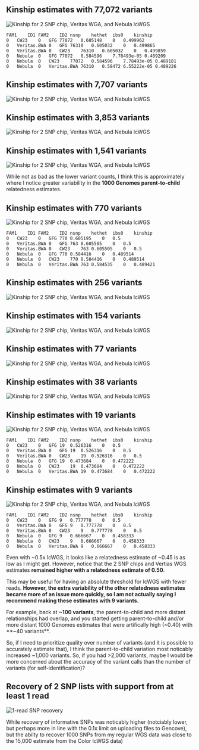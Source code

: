## Kinship estimates with 77,072 variants
![Kinship for 2 SNP chip, Veritas WGA, and Nebula lcWGS](plink_kinship_2-SNP-chip_plus_2-SNP-chip_plus_Veritas_plus_Nebula.png "Kinship estimates with 77,072 variants")

```
FAM1	ID1	FAM2	ID2	nsnp	hethet	ibs0	kinship
0	CW23	0	GFG	77072	0.605148	0	0.499962
0	Veritas.BWA	0	GFG	76310	0.605032	0	0.499865
0	Veritas.BWA	0	CW23	76310	0.605032	0	0.499859
0	Nebula	0	GFG	77072	0.584596	7.78493e-05	0.489209
0	Nebula	0	CW23	77072	0.584596	7.78493e-05	0.489181
0	Nebula	0	Veritas.BWA	76310	0.58472	6.55222e-05	0.489226
```

## Kinship estimates with 7,707 variants
![Kinship for 2 SNP chip, Veritas WGA, and Nebula lcWGS](plink_kinship_2-SNP-chip_plus_2-SNP-chip_plus_Veritas_plus_Nebula_down10.png "Kinship estimates with 7,707 variants")


## Kinship estimates with 3,853 variants
![Kinship for 2 SNP chip, Veritas WGA, and Nebula lcWGS](plink_kinship_2-SNP-chip_plus_2-SNP-chip_plus_Veritas_plus_Nebula_down20.png "Kinship estimates with 3,853 variants")


## Kinship estimates with 1,541 variants
![Kinship for 2 SNP chip, Veritas WGA, and Nebula lcWGS](plink_kinship_2-SNP-chip_plus_2-SNP-chip_plus_Veritas_plus_Nebula_down50.png "Kinship estimates with 1,541 variants")

While not as bad as the lower variant counts, I think this is approximately where I notice greater variability in the **1000 Genomes parent-to-child** relatedness estimates.

## Kinship estimates with 770 variants
![Kinship for 2 SNP chip, Veritas WGA, and Nebula lcWGS](plink_kinship_2-SNP-chip_plus_2-SNP-chip_plus_Veritas_plus_Nebula_down100.png "Kinship estimates with 770 variants")

```
FAM1	ID1	FAM2	ID2	nsnp	hethet	ibs0	kinship
0	CW23	0	GFG	770	0.605195	0	0.5
0	Veritas.BWA	0	GFG	763	0.605505	0	0.5
0	Veritas.BWA	0	CW23	763	0.605505	0	0.5
0	Nebula	0	GFG	770	0.584416	0	0.489514
0	Nebula	0	CW23	770	0.584416	0	0.489514
0	Nebula	0	Veritas.BWA	763	0.584535	0	0.489421
```

## Kinship estimates with 256 variants
![Kinship for 2 SNP chip, Veritas WGA, and Nebula lcWGS](plink_kinship_2-SNP-chip_plus_2-SNP-chip_plus_Veritas_plus_Nebula_down300.png "Kinship estimates with 256 variants")


## Kinship estimates with 154 variants
![Kinship for 2 SNP chip, Veritas WGA, and Nebula lcWGS](plink_kinship_2-SNP-chip_plus_2-SNP-chip_plus_Veritas_plus_Nebula_down500.png "Kinship estimates with 154 variants")


## Kinship estimates with 77 variants
![Kinship for 2 SNP chip, Veritas WGA, and Nebula lcWGS](plink_kinship_2-SNP-chip_plus_2-SNP-chip_plus_Veritas_plus_Nebula_down1000.png "Kinship estimates with 77 variants")


## Kinship estimates with 38 variants
![Kinship for 2 SNP chip, Veritas WGA, and Nebula lcWGS](plink_kinship_2-SNP-chip_plus_2-SNP-chip_plus_Veritas_plus_Nebula_down2000.png "Kinship estimates with 38 variants")


## Kinship estimates with 19 variants
![Kinship for 2 SNP chip, Veritas WGA, and Nebula lcWGS](plink_kinship_2-SNP-chip_plus_2-SNP-chip_plus_Veritas_plus_Nebula_down4000.png "Kinship estimates with 19 variants")

```
FAM1	ID1	FAM2	ID2	nsnp	hethet	ibs0	kinship
0	CW23	0	GFG	19	0.526316	0	0.5
0	Veritas.BWA	0	GFG	19	0.526316	0	0.5
0	Veritas.BWA	0	CW23	19	0.526316	0	0.5
0	Nebula	0	GFG	19	0.473684	0	0.472222
0	Nebula	0	CW23	19	0.473684	0	0.472222
0	Nebula	0	Veritas.BWA	19	0.473684	0	0.472222
```

## Kinship estimates with 9 variants
![Kinship for 2 SNP chip, Veritas WGA, and Nebula lcWGS](plink_kinship_2-SNP-chip_plus_2-SNP-chip_plus_Veritas_plus_Nebula_down8000.png "Kinship estimates with 9 variants")

```
FAM1	ID1	FAM2	ID2	nsnp	hethet	ibs0	kinship
0	CW23	0	GFG	9	0.777778	0	0.5
0	Veritas.BWA	0	GFG	9	0.777778	0	0.5
0	Veritas.BWA	0	CW23	9	0.777778	0	0.5
0	Nebula	0	GFG	9	0.666667	0	0.458333
0	Nebula	0	CW23	9	0.666667	0	0.458333
0	Nebula	0	Veritas.BWA	9	0.666667	0	0.458333
```

Even with ~0.5x lcWGS, it looks like a relatedness estimate of ~0.45 is as low as I might get.  However, notice that the 2 SNP chips and Vertias WGS estimates **remained higher with a relatedness estimate of 0.50**.

This may be useful for having an absolute threshold for lcWGS with fewer reads.  **However, the extra variability of the other relatedness estimates became more of an issue more quickly, so I am not actually saying I recommend making these estimates with 9 variants.**

For example, back at **~100 variants**, the parent-to-child and more distant relationships had overlap, and you started getting parent-to-child and/or more distant 1000 Genomes estimates that were artifically high (~0.40) with **~40 variants**.

So, if I need to prioritize quality over number of variants (and it is possible to accurately estimate that), I think the parent-to-child variation most noticably increased ~1,000 variants.  So, if you had >2,000 variants, maybe I would be more concerned about the accuracy of the variant calls than the number of variants (for self-identification)?

## Recovery of 2 SNP lists with support from at least 1 read

![1-read SNP recovery](1read_SNP_recovery.png "1-read SNP recovery")


While recovery of informative SNPs was noticably higher (notciably lower, but perhaps more in line with the 0.1x limit on uploading files to Gencove), but the abilty to recover 1000 SNPs from my regular WGS data was close to the 15,000 estimate from the Color lcWGS data)
